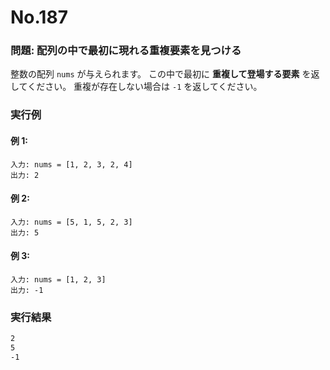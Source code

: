 # No.187

### 問題: 配列の中で最初に現れる重複要素を見つける

整数の配列 `nums` が与えられます。
この中で最初に **重複して登場する要素** を返してください。
重複が存在しない場合は `-1` を返してください。

### 実行例

#### 例 1:

```
入力: nums = [1, 2, 3, 2, 4]
出力: 2
```

#### 例 2:

```
入力: nums = [5, 1, 5, 2, 3]
出力: 5
```

#### 例 3:

```
入力: nums = [1, 2, 3]
出力: -1
```

### 実行結果

```sh
2
5
-1
```
